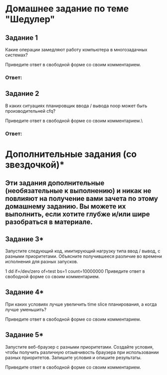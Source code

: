 # Домашнее задание по теме "Шедулер"

## Задание 1

Какие операции замедляют работу компьютера в многозадачных системах?

Приведите ответ в свободной форме со своим комментарием.

### Ответ: 



## Задание 2

В каких ситуациях планировщик ввода / вывода noop может быть производительней cfq?

Приведите ответ в свободной форме со своим комментарием.\

### Ответ: 




# Дополнительные задания (со звездочкой)*

## Эти задания дополнительные (необязательные к выполнению) и никак не повлияют на получение вами зачета по этому домашнему заданию. Вы можете их выполнить, если хотите глубже и/или шире разобраться в материале.

## Задание 3*

Запустите следующий код, имитирующий нагрузку типа ввод / вывод, с разными приоритетами. Объясните получившееся различие во времени исполнения для разных запусков.

1
dd if=/dev/zero of=test bs=1 count=10000000
Приведите ответ в свободной форме со своим комментарием.

## Задание 4*

При каких условиях лучше увеличить time slice планирования, а когда лучше уменьшить?

Приведите ответ в свободной форме со своим комментарием.

## Задание 5*

Запустите веб-браузер с разными приоритетами. Создайте условия, чтобы получить различную отзывчивость браузера при использовании разных приоритетов. Запишите условия и опишите результаты.

Приведите ответ в свободной форме со своим комментарием.
